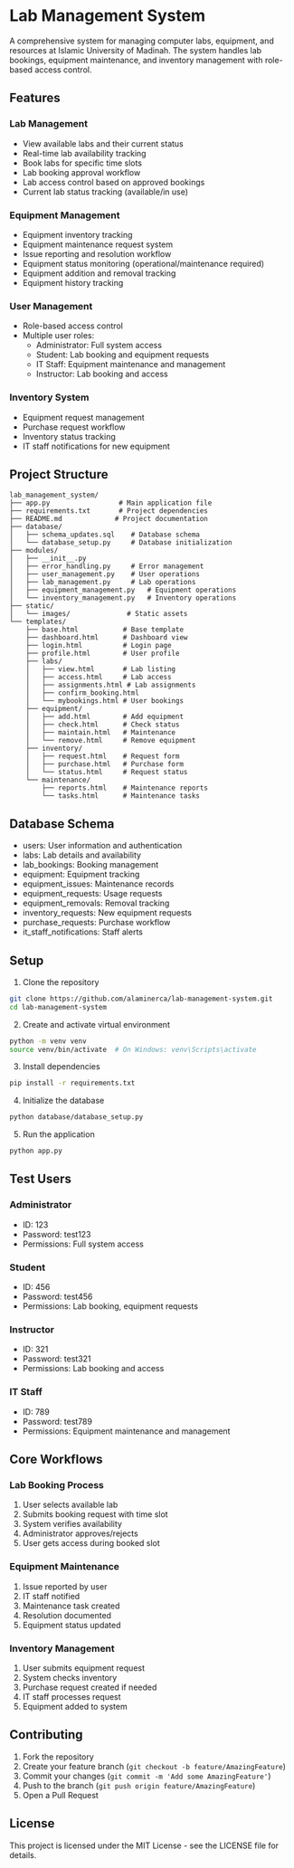 # Lab Management System

A comprehensive system for managing computer labs, equipment, and resources at Islamic University of Madinah. The system handles lab bookings, equipment maintenance, and inventory management with role-based access control.

## Features

### Lab Management
- View available labs and their current status
- Real-time lab availability tracking
- Book labs for specific time slots
- Lab booking approval workflow
- Lab access control based on approved bookings
- Current lab status tracking (available/in use)

### Equipment Management
- Equipment inventory tracking
- Equipment maintenance request system
- Issue reporting and resolution workflow
- Equipment status monitoring (operational/maintenance required)
- Equipment addition and removal tracking
- Equipment history tracking

### User Management
- Role-based access control
- Multiple user roles:
  - Administrator: Full system access
  - Student: Lab booking and equipment requests
  - IT Staff: Equipment maintenance and management
  - Instructor: Lab booking and access

### Inventory System
- Equipment request management
- Purchase request workflow
- Inventory status tracking
- IT staff notifications for new equipment

## Project Structure
```
lab_management_system/
├── app.py                 # Main application file
├── requirements.txt       # Project dependencies
├── README.md             # Project documentation
├── database/
│   ├── schema_updates.sql    # Database schema
│   └── database_setup.py     # Database initialization
├── modules/
│   ├── __init__.py
│   ├── error_handling.py     # Error management
│   ├── user_management.py    # User operations
│   ├── lab_management.py     # Lab operations
│   ├── equipment_management.py   # Equipment operations
│   └── inventory_management.py   # Inventory operations
├── static/
│   └── images/              # Static assets
└── templates/
    ├── base.html           # Base template
    ├── dashboard.html      # Dashboard view
    ├── login.html          # Login page
    ├── profile.html        # User profile
    ├── labs/
    │   ├── view.html       # Lab listing
    │   ├── access.html     # Lab access
    │   ├── assignments.html # Lab assignments
    │   ├── confirm_booking.html
    │   └── mybookings.html # User bookings
    ├── equipment/
    │   ├── add.html        # Add equipment
    │   ├── check.html      # Check status
    │   ├── maintain.html   # Maintenance
    │   └── remove.html     # Remove equipment
    ├── inventory/
    │   ├── request.html    # Request form
    │   ├── purchase.html   # Purchase form
    │   └── status.html     # Request status
    └── maintenance/
        ├── reports.html    # Maintenance reports
        └── tasks.html      # Maintenance tasks
```

## Database Schema
- users: User information and authentication
- labs: Lab details and availability
- lab_bookings: Booking management
- equipment: Equipment tracking
- equipment_issues: Maintenance records
- equipment_requests: Usage requests
- equipment_removals: Removal tracking
- inventory_requests: New equipment requests
- purchase_requests: Purchase workflow
- it_staff_notifications: Staff alerts

## Setup

1. Clone the repository
```bash
git clone https://github.com/alaminerca/lab-management-system.git
cd lab-management-system
```

2. Create and activate virtual environment
```bash
python -m venv venv
source venv/bin/activate  # On Windows: venv\Scripts\activate
```

3. Install dependencies
```bash
pip install -r requirements.txt
```

4. Initialize the database
```bash
python database/database_setup.py
```

5. Run the application
```bash
python app.py
```

## Test Users

### Administrator
- ID: 123
- Password: test123
- Permissions: Full system access

### Student
- ID: 456
- Password: test456
- Permissions: Lab booking, equipment requests

### Instructor
- ID: 321
- Password: test321
- Permissions: Lab booking and access

### IT Staff
- ID: 789
- Password: test789
- Permissions: Equipment maintenance and management

## Core Workflows

### Lab Booking Process
1. User selects available lab
2. Submits booking request with time slot
3. System verifies availability
4. Administrator approves/rejects
5. User gets access during booked slot

### Equipment Maintenance
1. Issue reported by user
2. IT staff notified
3. Maintenance task created
4. Resolution documented
5. Equipment status updated

### Inventory Management
1. User submits equipment request
2. System checks inventory
3. Purchase request created if needed
4. IT staff processes request
5. Equipment added to system

## Contributing

1. Fork the repository
2. Create your feature branch (`git checkout -b feature/AmazingFeature`)
3. Commit your changes (`git commit -m 'Add some AmazingFeature'`)
4. Push to the branch (`git push origin feature/AmazingFeature`)
5. Open a Pull Request

## License

This project is licensed under the MIT License - see the LICENSE file for details.
